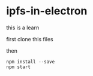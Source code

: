 # ipfs-in-electron
this is a learn 

first clone this files

then
```
npm install --save
npm start
```
